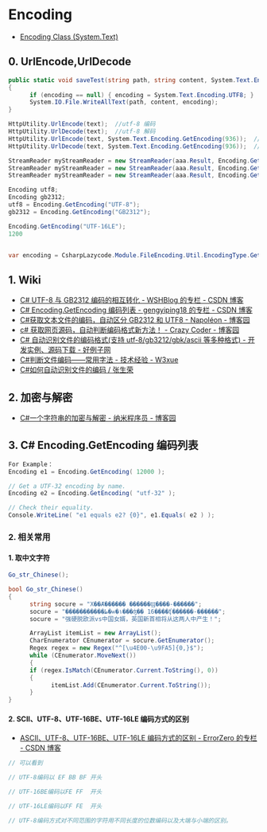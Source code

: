 # Encoding

- [Encoding Class (System.Text)](https://docs.microsoft.com/en-us/dotnet/api/system.text.encoding?view=netframework-4.8)

## 0. UrlEncode,UrlDecode

```c#
public static void saveTest(string path, string content, System.Text.Encoding encoding = null)
{
      if (encoding == null) { encoding = System.Text.Encoding.UTF8; }
      System.IO.File.WriteAllText(path, content, encoding);
}

HttpUtility.UrlEncode(text);  //utf-8 编码
HttpUtility.UrlDecode(text);  //utf-8 解码
HttpUtility.UrlEncode(text, System.Text.Encoding.GetEncoding(936));  //gb2312编码
HttpUtility.UrlDecode(text, System.Text.Encoding.GetEncoding(936));  //gb2312解码

StreamReader myStreamReader = new StreamReader(aaa.Result, Encoding.GetEncoding("utf-8"));
StreamReader myStreamReader = new StreamReader(aaa.Result, Encoding.GetEncoding(936));
StreamReader myStreamReader = new StreamReader(aaa.Result, Encoding.GetEncoding("GB2312"));

Encoding utf8;
Encoding gb2312;
utf8 = Encoding.GetEncoding("UTF-8");
gb2312 = Encoding.GetEncoding("GB2312");

Encoding.GetEncoding("UTF-16LE");
1200


var encoding = CsharpLazycode.Module.FileEncoding.Util.EncodingType.GetType("E:\\ak.txt");


```

## 1. Wiki

- [C# UTF-8 与 GB2312 编码的相互转化 - WSHBlog 的专栏 - CSDN 博客](https://blog.csdn.net/u014076894/article/details/40382567)
- [C# Encoding.GetEncoding 编码列表 - gengyiping18 的专栏 - CSDN 博客](https://blog.csdn.net/gengyiping18/article/details/77620061)
- [C#获取文本文件的编码，自动区分 GB2312 和 UTF8 - Napol&#233;on - 博客园](https://www.cnblogs.com/guyun/p/4262587.html)
- [c# 获取网页源码，自动判断编码格式新方法！ - Crazy Coder - 博客园](https://www.cnblogs.com/swtseaman/archive/2012/10/04/2711836.html)
- [C# 自动识别文件的编码格式(支持 utf-8/gb3212/gbk/ascii 等多种格式) - 开发实例、源码下载 - 好例子网](https://www.haolizi.net/example/view_975.html)
- [C#判断文件编码——常用字法 - 技术经验 - W3xue](https://www.w3xue.com/exp/article/201811/8093.html)
- [C#如何自动识别文件的编码 / 张生荣](https://www.zhangshengrong.com/p/7B1LeWDawp/)

## 2. 加密与解密

- [C#一个字符串的加密与解密 - 纳米程序员 - 博客园](https://www.cnblogs.com/wifi/articles/2482350.html)

## 3. C# Encoding.GetEncoding 编码列表

```c#
For Example：
Encoding e1 = Encoding.GetEncoding( 12000 );

// Get a UTF-32 encoding by name.
Encoding e2 = Encoding.GetEncoding( "utf-32" );

// Check their equality.
Console.WriteLine( "e1 equals e2? {0}", e1.Equals( e2 ) );
```

### 2. 相关常用

#### 1. 取中文字符

```c#
Go_str_Chinese();

bool Go_str_Chinese()
{
      string socure = "Χ��Ⱥ������ ������Ϣ����-������";
      socure = "������ִ�����ط�ѡ�١���ʤ�� 16����ʧ������-������";
      socure = "强硬脱欧派vs中国女婿，英国新首相将从这两人中产生！";

      ArrayList itemList = new ArrayList();
      CharEnumerator CEnumerator = socure.GetEnumerator();
      Regex regex = new Regex("^[\u4E00-\u9FA5]{0,}$");
      while (CEnumerator.MoveNext())
      {
      if (regex.IsMatch(CEnumerator.Current.ToString(), 0))
      {
            itemList.Add(CEnumerator.Current.ToString());
      }
}

```

#### 2. SCII、UTF-8、UTF-16BE、UTF-16LE 编码方式的区别

- [ASCII、UTF-8、UTF-16BE、UTF-16LE 编码方式的区别 - ErrorZero 的专栏 - CSDN 博客](https://blog.csdn.net/errorzero/article/details/8483344)

```c#
// 可以看到

// UTF-8编码以 EF BB BF 开头

// UTF-16BE编码以FE FF  开头

// UTF-16LE编码以FF FE  开头

// UTF-8编码方式对不同范围的字符用不同长度的位数编码以及大端与小端的区别。
```
